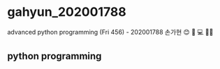 # gahyun_202001788
advanced python programming (Fri 456) - 202001788 손가현
😊 📓 💻 🧑‍🎓

## python programming 
